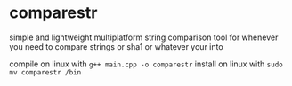 # comparestr
simple and lightweight multiplatform string comparison tool for whenever you need to compare strings or sha1 or whatever your into

compile on linux with `g++ main.cpp -o comparestr`
install on linux with `sudo mv comparestr /bin`
